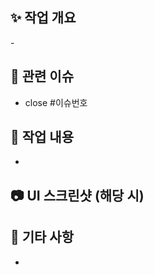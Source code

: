 ## ✨ 작업 개요



<!-- 어떤 기능을 구현했는지 간단히 설명해주세요. -->

- 

## 📌 관련 이슈



- close #이슈번호



## 📄 작업 내용

-



## 📷 UI 스크린샷 (해당 시)





<!-- 전/후 비교 이미지 등 첨부 -->



## 💬 기타 사항

-



<!-- 리뷰어가 알면 좋을 내용이 있다면 적어주세요 -->

